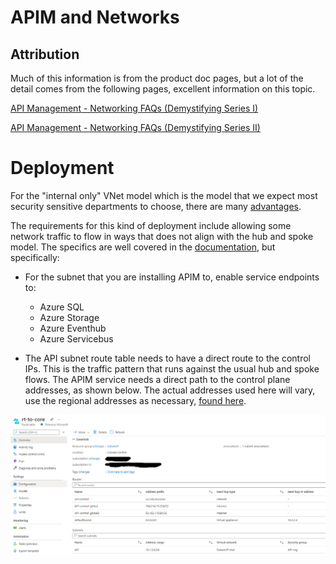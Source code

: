 # APIM and Networks

## Attribution
Much of this information is from the product doc pages, but a lot of the detail comes from the following pages, excellent information on this topic.

[API Management - Networking FAQs (Demystifying Series I)](https://techcommunity.microsoft.com/t5/azure-paas-blog/api-management-networking-faqs-demystifying-series-i/ba-p/1500996#NSG6)

[API Management - Networking FAQs (Demystifying Series II)](https://techcommunity.microsoft.com/t5/azure-paas-blog/api-management-networking-faqs-demystifying-series-ii/ba-p/1502056)

# Deployment

For the "internal only" VNet model which is the model that we expect most security sensitive departments to choose, there are many [advantages](https://docs.microsoft.com/en-us/azure/api-management/api-management-using-with-internal-vnet).

The requirements for this kind of deployment include allowing some network traffic to flow in ways that does not align with the hub and spoke model.  The specifics are well covered in the [documentation](https://docs.microsoft.com/en-us/azure/api-management/api-management-using-with-internal-vnet#--routing), but specifically:

- For the subnet that you are installing APIM to, enable service endpoints to:

    - Azure SQL
    - Azure Storage
    - Azure Eventhub
    - Azure Servicebus

- The API subnet route table needs to have a direct route to the control IPs.  This is the traffic pattern that runs against the usual hub and spoke flows.  The APIM service needs a direct path to the control plane addresses, as shown below.  The actual addresses used here will vary, use the regional addresses as necessary, [found here](https://docs.microsoft.com/en-us/azure/api-management/api-management-using-with-vnet#--control-plane-ip-addresses).

![APIM Route Table](./routetable.png)




